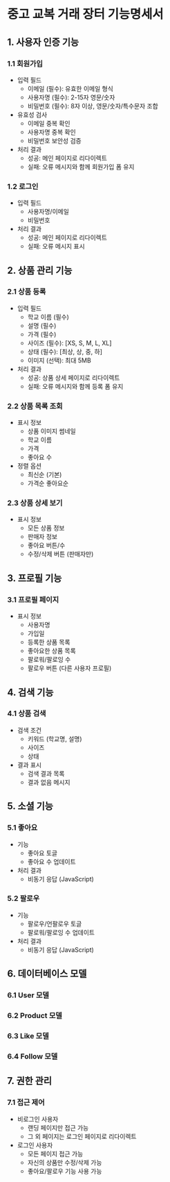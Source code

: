 
# 중고 교복 거래 장터 기능명세서
## 1. 사용자 인증 기능
### 1.1 회원가입
- 입력 필드
  - 이메일 (필수): 유효한 이메일 형식
  - 사용자명 (필수): 2-15자 영문/숫자
  - 비밀번호 (필수): 8자 이상, 영문/숫자/특수문자 조합
- 유효성 검사
  - 이메일 중복 확인
  - 사용자명 중복 확인
  - 비밀번호 보안성 검증
- 처리 결과
  - 성공: 메인 페이지로 리다이렉트
  - 실패: 오류 메시지와 함께 회원가입 폼 유지
### 1.2 로그인
- 입력 필드
  - 사용자명/이메일
  - 비밀번호
- 처리 결과
  - 성공: 메인 페이지로 리다이렉트
  - 실패: 오류 메시지 표시

## 2. 상품 관리 기능
### 2.1 상품 등록
- 입력 필드
  - 학교 이름 (필수)
  - 설명 (필수)
  - 가격 (필수)
  - 사이즈 (필수): [XS, S, M, L, XL]
  - 상태 (필수): [최상, 상, 중, 하]
  - 이미지 (선택): 최대 5MB
- 처리 결과
  - 성공: 상품 상세 페이지로 리다이렉트
  - 실패: 오류 메시지와 함께 등록 폼 유지
### 2.2 상품 목록 조회
- 표시 정보
  - 상품 이미지 썸네일
  - 학교 이름
  - 가격
  - 좋아요 수
- 정렬 옵션
  - 최신순 (기본)
  - 가격순
좋아요순
### 2.3 상품 상세 보기
- 표시 정보
  - 모든 상품 정보
  - 판매자 정보
  - 좋아요 버튼/수
  - 수정/삭제 버튼 (판매자만)

## 3. 프로필 기능
### 3.1 프로필 페이지
- 표시 정보
  - 사용자명
  - 가입일
  - 등록한 상품 목록
  - 좋아요한 상품 목록
  - 팔로워/팔로잉 수
  - 팔로우 버튼 (다른 사용자 프로필)

## 4. 검색 기능
### 4.1 상품 검색
- 검색 조건
  - 키워드 (학교명, 설명)
  - 사이즈
  - 상태
- 결과 표시
  - 검색 결과 목록
  - 결과 없음 메시지

## 5. 소셜 기능
### 5.1 좋아요
- 기능
  - 좋아요 토글
  - 좋아요 수 업데이트
- 처리 결과
  - 비동기 응답 (JavaScript)

### 5.2 팔로우
- 기능
  - 팔로우/언팔로우 토글
  - 팔로워/팔로잉 수 업데이트
- 처리 결과
  - 비동기 응답 (JavaScript)

## 6. 데이터베이스 모델
### 6.1 User 모델
### 6.2 Product 모델
### 6.3 Like 모델
### 6.4 Follow 모델

## 7. 권한 관리
### 7.1 접근 제어
- 비로그인 사용자
  - 랜딩 페이지만 접근 가능
  - 그 외 페이지는 로그인 페이지로 리다이렉트
- 로그인 사용자
  - 모든 페이지 접근 가능
  - 자신의 상품만 수정/삭제 가능
  - 좋아요/팔로우 기능 사용 가능